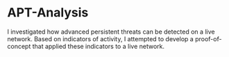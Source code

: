 # APT-Analysis
I investigated how advanced persistent threats can be detected on a live network. Based on indicators of activity, I attempted to develop a proof-of-concept that applied these indicators to a live network.
